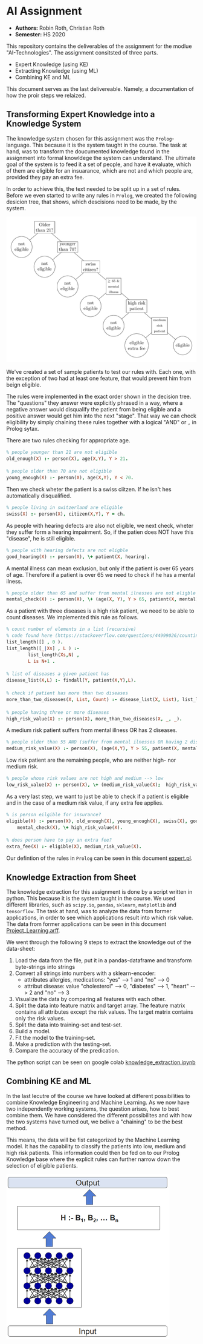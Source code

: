 # AI Assignment

- **Authors:** Robin Roth, Christian Roth
- **Semester:** HS 2020

This repository contains the deliverables of the assignment for the modlue "AI-Technologies".
The assignment consitsted of three parts.

- Expert Knowledge (using KE)
- Extracting Knowledge (using ML)
- Combining KE and ML

This document serves as the last delivereable. Namely, a documentation of how the proir steps we relaized.


## Transforming Expert Knowledge into a Knowledge System

The knowledge system chosen for this assignment was the `Prolog`-language.
This because it is the system taught in the course.
The task at hand, was to transform the doucumented knowledge found in the assignment into formal knowldege the system can understand.
The ultimate goal of the system is to feed it a set of people, and have it evaluate, which of them are eligible for an insuarance, which are not and which people are, provided they pay an extra fee.

In order to achieve this, the text needed to be split up in a set of rules.
Before we even started to write any rules in `Prolog`, we created the following desicion tree, that shows, which descisions need to be made, by the system.

![tree](tree/tree.png)

We've created a set of sample patients to test our rules with. Each one, with the exception of two had at least one feature, that would prevent him from beign eligible.

The rules were implemented in the exact order shown in the decision tree.
The "questions" they answer were explicitly phrased in a way, where a negative answer would disqualify the patient from being eligible and a positive answer would get him into the next "stage".
That way we can check eligibility by simply chaining these rules together with a logical "AND" or `,` in Prolog sytax.

There are two rules checking for appropriate age.

```prolog
% people younger than 21 are not eligible
old_enough(X) :- person(X), age(X,Y), Y > 21.

% people older than 70 are not eligible
young_enough(X) :- person(X), age(X,Y), Y < 70.
```

Then we check wheter the patient is a swiss ciitzen. If he isn't hes automatically disqualified.

```prolog
% people living in switzerland are eligible
swiss(X) :- person(X), citizen(X,Y), Y = ch.
```

As people with hearing defects are also not eligible, we next check, wheter they suffer form a hearing impairment.
So, if the patien does NOT have this "disease", he is still eligible.

```prolog
% people with hearing defects are not eligble
good_hearing(X) :- person(X), \+ patient(X, hearing).
```

A mental illness can mean exclusion, but only if the patient is over 65 years of age.
Therefore if a patient is over 65 we need to check if he has a mental ilness.

```prolog
% people older than 65 and suffer from mental ilnesses are not eligble
mental_check(X) :- person(X), \+ (age(X, Y), Y > 65, patient(X, mental)).
```

As a patient with three diseases is a high risk patient, we need to be able to count diseases. We implemented this rule as follows.

```prolog
% count number of elements in a list (recursive)
% code found here (https://stackoverflow.com/questions/44999026/counting-list-size-resulting-from-a-findall-not-working-in-prolog)
list_length([] , 0 ).
list_length([_|Xs] , L ) :- 
        list_length(Xs,N) , 
        L is N+1 .

% list of diseases a given patient has
disease_list(X,L) :- findall(Y, patient(X,Y),L).

% check if patient has more than two diseases
more_than_two_diseases(X, List, Count) :- disease_list(X, List), list_length(List, Count), Count > 2.

% people having three or more diseases
high_risk_value(X) :- person(X), more_than_two_diseases(X, _, _).
```

A medium risk patient suffers from mental illness OR has 2 diseases.

```prolog
% people older than 55 AND (suffer from mental ilnesses OR having 2 diseases)
medium_risk_value(X) :- person(X), (age(X,Y), Y > 55, patient(X, mental)).
```

Low risk patient are the remaining people, who are neither high- nor medium risk.

```prolog
% people whose risk values are not high and medium --> low
low_risk_value(X) :- person(X), \+ (medium_risk_value(X);  high_risk_value(X)).
```

As a very last step, we want to just be able to check if a patient is eligible and
 in the case of a medium risk value, if any extra fee applies.

```prolog
% is person eilgible for insurance?
eligible(X) :- person(X), old_enough(X), young_enough(X), swiss(X), good_hearing(X), 
    mental_check(X), \+ high_risk_value(X).

% does person have to pay an extra fee?
extra_fee(X) :- eligible(X), medium_risk_value(X).
```

Our defintion of the rules in `Prolog` can be seen in this document [expert.pl](https://github.com/sekthor/ai-assignment/blob/master/expert.pl).


## Knowledge Extraction from Sheet

The knowledge extraction for this assignment is done by a script written in python.
This because it is the system taught in the course.
We used different libraries, such as `scipy.io`, `pandas`, `sklearn`, `matplotlib` and `tensorflow`.
The task at hand, was to analyze the data from former applications,
in order to see which applications result into which risk value.
The data from former applications can be seen in this document [Project_Learning.arff](https://github.com/sekthor/ai-assignment/blob/master/Project_Learning.arff).

We went through the following 9 steps to extract the knowledge out of the data-sheet:
1. Load the data from the file, put it in a pandas-dataframe and transform byte-strings into strings
2. Convert all strings into numbers with a sklearn-encoder:
    - attributes allergies, medications: "yes" --> 1 and "no" --> 0
    - attribut disease: value "cholesterol" --> 0, "diabetes" --> 1, "heart" --> 2 and "no" --> 3
3. Visualize the data by comparing all features with each other.
4. Split the data into feature matrix and target array. The feature matrix contains all attributes except the risk values.
The target matrix contains only the risk values.
5. Split the data into training-set and test-set.
6. Build a model.
7. Fit the model to the training-set.
8. Make a prediction with the testing-set.
9. Compare the accuracy of the predication.

The python script can be seen on google colab [knowledge_extraction.ipynb](https://colab.research.google.com/drive/1YQTKCYbEk49Kla6bi7dIiX1yr1KsCPyY?usp=sharing)


## Combining KE and ML

In the last lecutre of the course we have looked at different possibilities to combine Knowledge Engineering and Machine Learning.
As we now have two independently working systems, the question arises, how to best combine them.
We have considered the different possibilites and with how the two systems have turned out, we belive a "chaining" to be the best method.

This means, the data will be fist categorized by the Machine Learning model.
It has the capability to classify the patients into low, medium and high risk patients.
This information could then be fed on to our Prolog Knowledge base where the explicit rules can further narrow down the selection of eligible patients.

![combining_model](tree/Combining_KE_ML.png)
